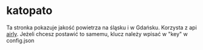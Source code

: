 # katopato

Ta stronka pokazuje jakość powietrza na śląsku i w Gdańsku. Korzysta z api [airly](https://developer.airly.eu/docs). Jeżeli chcesz postawić to samemu, klucz należy wpisać w "key" w config.json